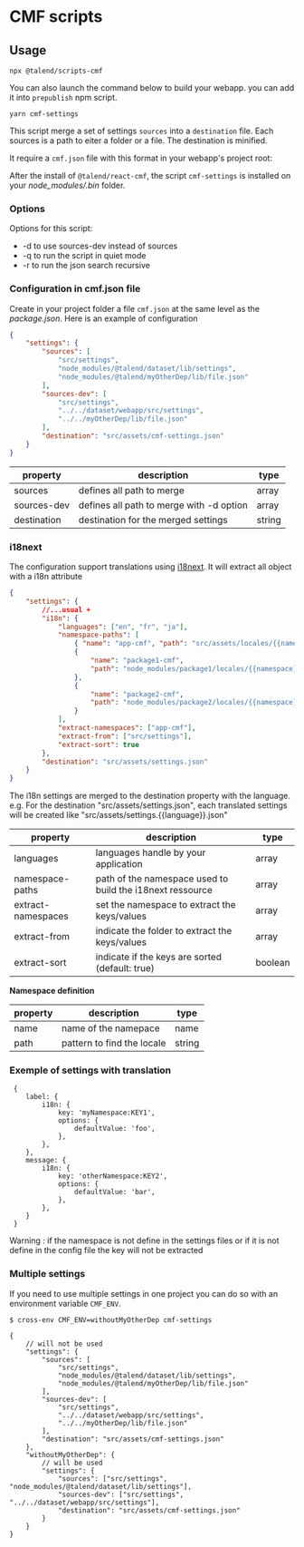 # CMF scripts

## Usage

```
npx @talend/scripts-cmf
```

You can also launch the command below to build your webapp. you can add it into `prepublish` npm script.

```
yarn cmf-settings
```

This script merge a set of settings `sources` into a `destination` file.
Each sources is a path to eiter a folder or a file.
The destination is minified.

It require a `cmf.json` file with this format in your webapp's project root:

After the install of `@talend/react-cmf`, the script `cmf-settings` is installed on your _node_modules/.bin_ folder.

### Options

Options for this script:

- -d to use sources-dev instead of sources
- -q to run the script in quiet mode
- -r to run the json search recursive

### Configuration in cmf.json file

Create in your project folder a file `cmf.json` at the same level as the _package.json_.
Here is an example of configuration

```json
{
	"settings": {
		"sources": [
			"src/settings",
			"node_modules/@talend/dataset/lib/settings",
			"node_modules/@talend/myOtherDep/lib/file.json"
		],
		"sources-dev": [
			"src/settings",
			"../../dataset/webapp/src/settings",
			"../../myOtherDep/lib/file.json"
		],
		"destination": "src/assets/cmf-settings.json"
	}
}
```

| property    | description                              | type   |
| ----------- | ---------------------------------------- | ------ |
| sources     | defines all path to merge                | array  |
| sources-dev | defines all path to merge with -d option | array  |
| destination | destination for the merged settings      | string |

### i18next

The configuration support translations using [i18next](https://www.i18next.com/).
It will extract all object with a i18n attribute

```json
{
	"settings": {
		//...usual +
		"i18n": {
			"languages": ["en", "fr", "ja"],
			"namespace-paths": [
				{ "name": "app-cmf", "path": "src/assets/locales/{{namespace}}/{{locale}}.json" },
				{
					"name": "package1-cmf",
					"path": "node_modules/package1/locales/{{namespace}}/{{locale}}.json"
				},
				{
					"name": "package2-cmf",
					"path": "node_modules/package2/locales/{{namespace}}/{{locale}}.json"
				}
			],
			"extract-namespaces": ["app-cmf"],
			"extract-from": ["src/settings"],
			"extract-sort": true
		},
		"destination": "src/assets/settings.json"
	}
}
```

The i18n settings are merged to the destination property with the language.
e.g. For the destination "src/assets/settings.json", each translated settings will be created like "src/assets/settings.{{language}}.json"

| property           | description                                               | type             |
| ------------------ | --------------------------------------------------------- | ---------------- |
| languages          | languages handle by your application                      | array            |
| namespace-paths    | path of the namespace used to build the i18next ressource | array<Namespace> |
| extract-namespaces | set the namespace to extract the keys/values              | array            |
| extract-from       | indicate the folder to extract the keys/values            | array            |
| extract-sort       | indicate if the keys are sorted (default: true)           | boolean          |

**Namespace definition**

| property | description                | type   |
| -------- | -------------------------- | ------ |
| name     | name of the namepace       | name   |
| path     | pattern to find the locale | string |

### Exemple of settings with translation

```
 {
	label: {
		i18n: {
			key: 'myNamespace:KEY1',
			options: {
				defaultValue: 'foo',
			},
		},
	},
	message: {
		i18n: {
			key: 'otherNamespace:KEY2',
			options: {
				defaultValue: 'bar',
			},
		},
	}
 }
```

Warning : if the namespace is not define in the settings files or if it is not define in the config file the key will not be extracted

### Multiple settings

If you need to use multiple settings in one project you can do so with an environment variable `CMF_ENV`.

`$ cross-env CMF_ENV=withoutMyOtherDep cmf-settings`

```jsonc
{
	// will not be used
	"settings": {
		"sources": [
			"src/settings",
			"node_modules/@talend/dataset/lib/settings",
			"node_modules/@talend/myOtherDep/lib/file.json"
		],
		"sources-dev": [
			"src/settings",
			"../../dataset/webapp/src/settings",
			"../../myOtherDep/lib/file.json"
		],
		"destination": "src/assets/cmf-settings.json"
	},
	"withoutMyOtherDep": {
		// will be used
		"settings": {
			"sources": ["src/settings", "node_modules/@talend/dataset/lib/settings"],
			"sources-dev": ["src/settings", "../../dataset/webapp/src/settings"],
			"destination": "src/assets/cmf-settings.json"
		}
	}
}
```
